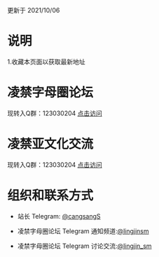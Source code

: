 更新于 2021/10/06




# 说明

1.收藏本页面以获取最新地址

# 凌禁字母圈论坛

现转入Q群：123030204   [点击访问](https://jq.qq.com/?_wv=1027&k=htDgRe7T)

# 凌禁亚文化交流


现转入Q群：123030204  [点击访问](https://jq.qq.com/?_wv=1027&k=htDgRe7T)


# 组织和联系方式
- 站长 Telegram: [@cangsangS](https://t.me/cangsangS)

- 凌禁字母圈论坛 Telegram 通知频道:[@lingjinsm](https://t.me/lingjinsm)

- 凌禁字母圈论坛 Telegram 讨论交流:[@lingjin_sm](https://t.me/lingjin_sm)
